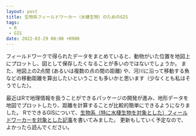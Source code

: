 ```yaml
---
layout: post
title: 生物系フィールドワーカー（水棲生物）のためのGIS
tags:
 - R
 - GIS
date: 2022-03-29 00:00 +0900
---
```


フィールドワークで得られたデータをまとめていると、動物がいた位置を地図上にプロットし、図として保存したくなることが多いのではないでしょうか。 また、地図上の2点間 (あるいは複数の点の間の距離) や、河川に沿って移動する魚などの移動距離を算出したいということも多いかと思います（少なくとも私はそうでした）。

最近はRで地理情報を扱うことができるパッケージの開発が進み、地形データを地図でプロットしたり、距離を計算することが比較的簡単にできるようになりました。
RでできるGISについて、[生物系（特に水棲生物を対象とした）フィールドワーカーを対象とした記事](https://takaaki-k-abe.github.io/R_spatial/)を書いてみました。
更新もしていく予定なので、よかったら読んでください。
